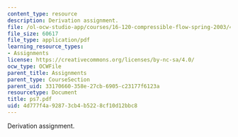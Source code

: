 ```yaml
---
content_type: resource
description: Derivation assignment.
file: /ol-ocw-studio-app/courses/16-120-compressible-flow-spring-2003/4d777f4a92873cb4b5228cf10d12bbc8_ps7.pdf
file_size: 60617
file_type: application/pdf
learning_resource_types:
- Assignments
license: https://creativecommons.org/licenses/by-nc-sa/4.0/
ocw_type: OCWFile
parent_title: Assignments
parent_type: CourseSection
parent_uid: 33170660-358e-27cb-6905-c23177f6123a
resourcetype: Document
title: ps7.pdf
uid: 4d777f4a-9287-3cb4-b522-8cf10d12bbc8
---
```

Derivation assignment.
